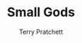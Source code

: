 ---
title: "Small Gods"
cc-type: novel
author: Terry Pratchett
hashtag: small-gods
tags:
  - book
  - God as a Character
  - Discworld
  - Terry Pratchett
---
